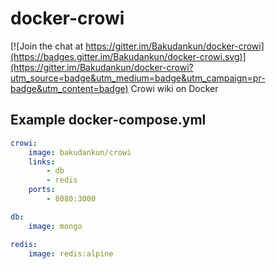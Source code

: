 # docker-crowi

[![Join the chat at https://gitter.im/Bakudankun/docker-crowi](https://badges.gitter.im/Bakudankun/docker-crowi.svg)](https://gitter.im/Bakudankun/docker-crowi?utm_source=badge&utm_medium=badge&utm_campaign=pr-badge&utm_content=badge)
Crowi wiki on Docker

## Example docker-compose.yml

```yaml
crowi:
    image: bakudankun/crowi
    links:
        - db
        - redis
    ports:
        - 8080:3000

db:
    image: mongo

redis:
    image: redis:alpine
```
